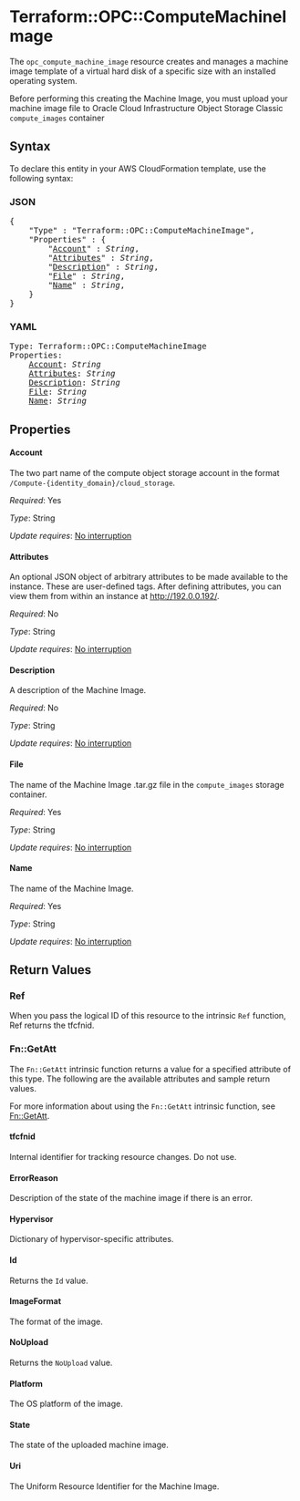 # Terraform::OPC::ComputeMachineImage

The ``opc_compute_machine_image`` resource creates and manages a machine image template of a virtual hard disk of a specific size with an installed operating system.

Before performing this creating the Machine Image, you must upload your machine image file to Oracle Cloud Infrastructure Object Storage Classic `compute_images` container

## Syntax

To declare this entity in your AWS CloudFormation template, use the following syntax:

### JSON

<pre>
{
    "Type" : "Terraform::OPC::ComputeMachineImage",
    "Properties" : {
        "<a href="#account" title="Account">Account</a>" : <i>String</i>,
        "<a href="#attributes" title="Attributes">Attributes</a>" : <i>String</i>,
        "<a href="#description" title="Description">Description</a>" : <i>String</i>,
        "<a href="#file" title="File">File</a>" : <i>String</i>,
        "<a href="#name" title="Name">Name</a>" : <i>String</i>,
    }
}
</pre>

### YAML

<pre>
Type: Terraform::OPC::ComputeMachineImage
Properties:
    <a href="#account" title="Account">Account</a>: <i>String</i>
    <a href="#attributes" title="Attributes">Attributes</a>: <i>String</i>
    <a href="#description" title="Description">Description</a>: <i>String</i>
    <a href="#file" title="File">File</a>: <i>String</i>
    <a href="#name" title="Name">Name</a>: <i>String</i>
</pre>

## Properties

#### Account

The two part name of the compute object storage account in the format `/Compute-{identity_domain}/cloud_storage`.

_Required_: Yes

_Type_: String

_Update requires_: [No interruption](https://docs.aws.amazon.com/AWSCloudFormation/latest/UserGuide/using-cfn-updating-stacks-update-behaviors.html#update-no-interrupt)

#### Attributes

An optional JSON object of arbitrary attributes to be made available to the instance. These are user-defined tags. After defining attributes, you can view them from within an instance at http://192.0.0.192/.

_Required_: No

_Type_: String

_Update requires_: [No interruption](https://docs.aws.amazon.com/AWSCloudFormation/latest/UserGuide/using-cfn-updating-stacks-update-behaviors.html#update-no-interrupt)

#### Description

A description of the Machine Image.

_Required_: No

_Type_: String

_Update requires_: [No interruption](https://docs.aws.amazon.com/AWSCloudFormation/latest/UserGuide/using-cfn-updating-stacks-update-behaviors.html#update-no-interrupt)

#### File

The name of the Machine Image .tar.gz file in the `compute_images` storage container.

_Required_: Yes

_Type_: String

_Update requires_: [No interruption](https://docs.aws.amazon.com/AWSCloudFormation/latest/UserGuide/using-cfn-updating-stacks-update-behaviors.html#update-no-interrupt)

#### Name

The name of the Machine Image.

_Required_: Yes

_Type_: String

_Update requires_: [No interruption](https://docs.aws.amazon.com/AWSCloudFormation/latest/UserGuide/using-cfn-updating-stacks-update-behaviors.html#update-no-interrupt)

## Return Values

### Ref

When you pass the logical ID of this resource to the intrinsic `Ref` function, Ref returns the tfcfnid.

### Fn::GetAtt

The `Fn::GetAtt` intrinsic function returns a value for a specified attribute of this type. The following are the available attributes and sample return values.

For more information about using the `Fn::GetAtt` intrinsic function, see [Fn::GetAtt](https://docs.aws.amazon.com/AWSCloudFormation/latest/UserGuide/intrinsic-function-reference-getatt.html).

#### tfcfnid

Internal identifier for tracking resource changes. Do not use.

#### ErrorReason

Description of the state of the machine image if there is an error.

#### Hypervisor

Dictionary of hypervisor-specific attributes.

#### Id

Returns the <code>Id</code> value.

#### ImageFormat

The format of the image.

#### NoUpload

Returns the <code>NoUpload</code> value.

#### Platform

The OS platform of the image.

#### State

The state of the uploaded machine image.

#### Uri

The Uniform Resource Identifier for the Machine Image.

